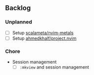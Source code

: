 ## Backlog

### Unplanned

- [ ] Setup [scalameta/nvim-metals](https://github.com/scalameta/nvim-metals)
- [ ] Setup [ahmedkhalf/project.nvim](https://github.com/ahmedkhalf/project.nvim)

### Chore

- Session management
    - [ ] `:mkview` and session management
